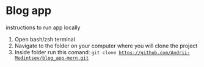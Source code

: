 # Blog app
instructions to run app locally
1. Open bash/zsh terminal
2. Navigate to the folder on your computer where you will clone the project
3. Inside folder run this comand: <code>git clone https://github.com/Andrii-Medintsev/blog_app-mern.git</code>
